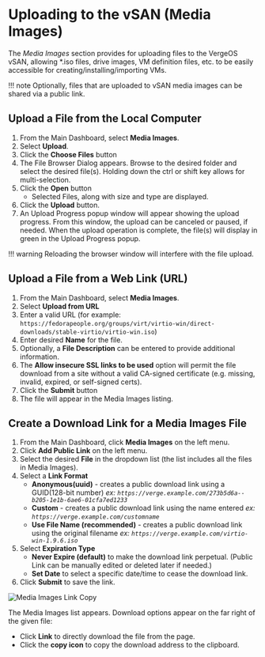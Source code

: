 # Uploading to the vSAN (Media Images)

The *Media Images* section provides for uploading files to the VergeOS vSAN, allowing *.iso files, drive images, VM definition files, etc. to be easily accessible for creating/installing/importing VMs.  

!!! note
    Optionally, files that are uploaded to vSAN media images can be shared via a public link.

## Upload a File from the Local Computer

1. From the Main Dashboard, select **Media Images**.
2. Select **Upload**.
3. Click the **Choose Files** button
4. The File Browser Dialog appears. Browse to the desired folder and select the desired file(s). Holding down the ctrl or shift key allows for multi-selection.
5. Click the **Open** button
    - Selected Files, along with size and type are displayed.
6. Click the **Upload** button.
7. An Upload Progress popup window will appear showing the upload progress. From this window, the upload can be canceled or paused, if needed. When the upload operation is complete, the file(s) will display in green in the Upload Progress popup.

!!! warning
    Reloading the browser window will interfere with the file upload.

## Upload a File from a Web Link (URL)

1. From the Main Dashboard, select **Media Images**.
2. Select **Upload from URL**
3. Enter a valid URL (for example: `https://fedorapeople.org/groups/virt/virtio-win/direct-downloads/stable-virtio/virtio-win.iso`)
4. Enter desired **Name** for the file.
5. Optionally, a **File Description** can be entered to provide additional information.
6. The **Allow insecure SSL links to be used** option will permit the file download from a site without a valid CA-signed certificate (e.g. missing, invalid, expired, or self-signed certs).
7. Click the **Submit** button
8. The file will appear in the Media Images listing.

## Create a Download Link for a Media Images File

1. From the Main Dashboard, click **Media Images** on the left menu.
2. Click **Add Public Link** on the left menu.
3. Select the desired **File** in the dropdown list (the list includes all the files in Media Images).
4. Select a **Link Format**
    - **Anonymous(uuid)** - creates a public download link using a GUID(128-bit number)
      *ex: `https://verge.example.com/273b5d6a--b205-1e1b-6ae6-01cfa7ed1233`*
    - **Custom** - creates a public download link using the name entered
      *ex: `https://verge.example.com/customname`*
    - **Use File Name (recommended)** - creates a public download link using the original filename
      *ex: `https://verge.example.com/virtio-win-1.9.6.iso`*
5. Select **Expiration Type**
    - **Never Expire (default)** to make the download link perpetual. (Public Link can be manually edited or deleted later if needed.)
    - **Set Date** to select a specific date/time to cease the download link.
6. Click **Submit** to save the link.

![Media Images Link Copy](/product-guide/screenshots/mediaimages-link-copy.png)

The Media Images list appears. Download options appear on the far right of the given file:

- Click **Link** to directly download the file from the page.
- Click the **copy icon** to copy the download address to the clipboard.